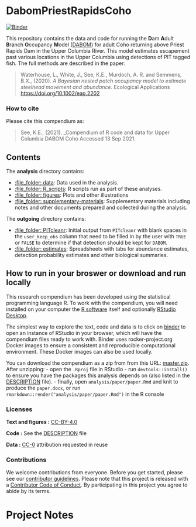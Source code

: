 
<!-- README.md is generated from README.Rmd. Please edit that file -->

# DabomPriestRapidsCoho

[![Binder](https://mybinder.org/badge_logo.svg)](https://mybinder.org/v2/gh/BiomarkABS/DabomPriestRapidsCoho/master?urlpath=rstudio)

This repository contains the data and code for running the **D**am
**A**dult **B**ranch **O**ccupancy **M**odel
([DABOM](https://github.com/BiomarkABS/DABOM)) for adult Coho returning
above Priest Rapids Dam in the Upper Columbia River. This model
estimates escapement past various locations in the Upper Columbia using
detections of PIT tagged fish. The full methods are described in the
paper:

> Waterhouse, L., White, J., See, K.E., Murdoch, A. R. and Semmens,
> B.X., (2020). *A Bayesian nested patch occupancy model to estimate
> steelhead movement and abundance*. Ecological Applications
> <https://doi.org/10.1002/eap.2202>

### How to cite

Please cite this compendium as:

> See, K.E., (2021). \_Compendium of R code and data for Upper Columbia
> DABOM Coho Accessed 13 Sep 2021.

## Contents

The **analysis** directory contains:

  - [:file\_folder: data](/analysis/data): Data used in the analysis.
  - [:file\_folder: R\_scripts](/analysis/R_scripts): R scripts run as
    part of these analyses.
  - [:file\_folder: figures](/analysis/figures): Plots and other
    illustrations
  - [:file\_folder:
    supplementary-materials](/analysis/supplementary-materials):
    Supplementary materials including notes and other documents prepared
    and collected during the analysis.

The **outgoing** directory contains:

  - [:file\_folder: PITcleanr](/outgoing/PITcleanr): Initial output from
    `PITcleanr` with blank spaces in the `user_keep_obs` column that
    need to be filled in by the user with `TRUE` or `FALSE` to determine
    if that detection should be kept for `DABOM`.
  - [:file\_folder: estimates](/outgoing/estimates): Spreadsheets with
    tabs for abundance estimates, detection probability estimates and
    other biological summaries.

## How to run in your broswer or download and run locally

This research compendium has been developed using the statistical
programming language R. To work with the compendium, you will need
installed on your computer the [R
software](https://cloud.r-project.org/) itself and optionally [RStudio
Desktop](https://rstudio.com/products/rstudio/download/).

The simplest way to explore the text, code and data is to click on
[binder](https://mybinder.org/v2/gh/BiomarkABS/DabomPriestRapidsCoho/master?urlpath=rstudio)
to open an instance of RStudio in your browser, which will have the
compendium files ready to work with. Binder uses rocker-project.org
Docker images to ensure a consistent and reproducible computational
environment. These Docker images can also be used locally.

You can download the compendium as a zip from from this URL:
[master.zip](/archive/master.zip). After unzipping: - open the `.Rproj`
file in RStudio - run `devtools::install()` to ensure you have the
packages this analysis depends on (also listed in the
[DESCRIPTION](/DESCRIPTION) file). - finally, open
`analysis/paper/paper.Rmd` and knit to produce the `paper.docx`, or run
`rmarkdown::render("analysis/paper/paper.Rmd")` in the R console

### Licenses

**Text and figures :**
[CC-BY-4.0](http://creativecommons.org/licenses/by/4.0/)

**Code :** See the [DESCRIPTION](DESCRIPTION) file

**Data :** [CC-0](http://creativecommons.org/publicdomain/zero/1.0/)
attribution requested in reuse

### Contributions

We welcome contributions from everyone. Before you get started, please
see our [contributor guidelines](CONTRIBUTING.md). Please note that this
project is released with a [Contributor Code of Conduct](CONDUCT.md). By
participating in this project you agree to abide by its terms.

# Project Notes

